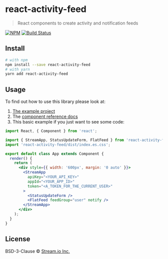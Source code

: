 # react-activity-feed

> React components to create activity and notification feeds

[![NPM](https://img.shields.io/npm/v/react-activity-feed.svg)](https://www.npmjs.com/package/react-activity-feed)
[![Build Status](https://travis-ci.org/GetStream/react-activity-feed.svg?branch=master)](https://travis-ci.org/GetStream/react-activity-feed)

## Install

```bash
# with npm
npm install --save react-activity-feed
# with yarn
yarn add react-activity-feed
```

## Usage

To find out how to use this library please look at:

1. [The example
   project](https://github.com/GetStream/react-activity-feed/tree/master/example)
2. The [component reference docs](https://getstream.github.io/react-activity-feed/)
3. This basic example if you just want to see some code:

```jsx
import React, { Component } from 'react';

import { StreamApp, StatusUpdateForm, FlatFeed } from 'react-activity-feed';
import 'react-activity-feed/dist/index.es.css';

export default class App extends Component {
  render() {
    return (
      <div style={{ width: '600px', margin: '0 auto' }}>
        <StreamApp
          apiKey="<YOUR_API_KEY>"
          appId="<YOUR_APP_ID>"
          token="<A_TOKEN_FOR_THE_CURRENT_USER>"
        >
          <StatusUpdateForm />
          <FlatFeed feedGroup="user" notify />
        </StreamApp>
      </div>
    );
  }
}
```

## License

BSD-3-Clause © [Stream.io Inc.](https://getstream.io)
